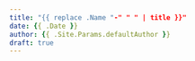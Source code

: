 ```yaml
---
title: "{{ replace .Name "-" " " | title }}"
date: {{ .Date }}
author: {{ .Site.Params.defaultAuthor }}
draft: true
---
```


